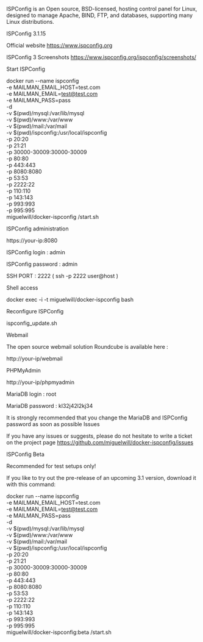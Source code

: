 ISPConfig is an Open source, BSD-licensed, hosting control panel for Linux, designed to manage Apache, BIND, FTP, and databases, supporting many Linux distributions.

ISPConfig 3.1.15

Official website https://www.ispconfig.org

ISPConfig 3 Screenshots https://www.ispconfig.org/ispconfig/screenshots/

Start ISPConfig

docker run --name ispconfig \
-e MAILMAN_EMAIL_HOST=test.com \
-e MAILMAN_EMAIL=test@test.com \
-e MAILMAN_PASS=pass \
-d \
-v $(pwd)/mysql:/var/lib/mysql \
-v $(pwd)/www:/var/www \
-v $(pwd)/mail:/var/mail \
-v $(pwd)/ispconfig:/usr/local/ispconfig \
-p 20:20 \
-p 21:21 \
-p 30000-30009:30000-30009 \
-p 80:80 \
-p 443:443 \
-p 8080:8080 \
-p 53:53 \
-p 2222:22 \
-p 110:110 \
-p 143:143 \
-p 993:993 \
-p 995:995 \
miguelwill/docker-ispconfig /start.sh

ISPConfig administration

https://your-ip:8080

ISPConfig login : admin

ISPConfig password : admin

SSH PORT : 2222 ( ssh -p 2222 user@host )

Shell access

docker exec -i -t miguelwill/docker-ispconfig bash

Reconfigure ISPConfig

ispconfig_update.sh

Webmail

The open source webmail solution Roundcube is available here :

http://your-ip/webmail

PHPMyAdmin

http://your-ip/phpmyadmin

MariaDB login : root

MariaDB password : kl32j42l2kj34

It is strongly recommended that you change the MariaDB and ISPConfig password as soon as possible
Issues

If you have any issues or suggests, please do not hesitate to write a ticket on the project page https://github.com/miguelwill/docker-ispconfig/issues

ISPConfig Beta

Recommended for test setups only!

If you like to try out the pre-release of an upcoming 3.1 version, download it with this command:

docker run --name ispconfig \
-e MAILMAN_EMAIL_HOST=test.com \
-e MAILMAN_EMAIL=test@test.com \
-e MAILMAN_PASS=pass \
-d \
-v $(pwd)/mysql:/var/lib/mysql \
-v $(pwd)/www:/var/www \
-v $(pwd)/mail:/var/mail \
-v $(pwd)/ispconfig:/usr/local/ispconfig \
-p 20:20 \
-p 21:21 \
-p 30000-30009:30000-30009 \
-p 80:80 \
-p 443:443 \
-p 8080:8080 \
-p 53:53 \
-p 2222:22 \
-p 110:110 \
-p 143:143 \
-p 993:993 \
-p 995:995 \
miguelwill/docker-ispconfig:beta /start.sh
